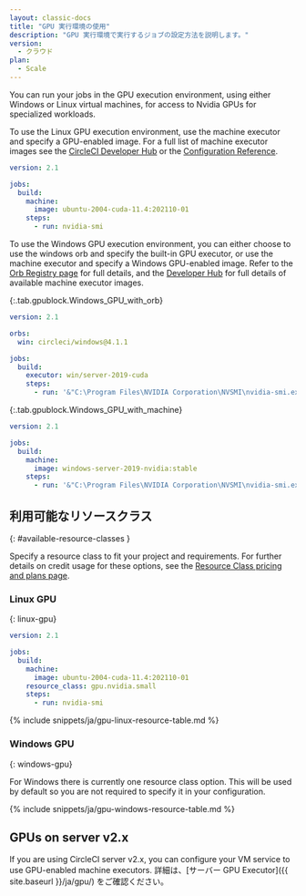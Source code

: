 ```yaml
---
layout: classic-docs
title: "GPU 実行環境の使用"
description: "GPU 実行環境で実行するジョブの設定方法を説明します。"
version:
  - クラウド
plan:
  - Scale
---
```


You can run your jobs in the GPU execution environment, using either Windows or Linux virtual machines, for access to Nvidia GPUs for specialized workloads.

To use the Linux GPU execution environment, use the machine executor and specify a GPU-enabled image. For a full list of machine executor images see the [CircleCI Developer Hub](https://circleci.com/developer/images?imageType=machine) or the [Configuration Reference]({{site.baseurl}}/configuration-reference#available-linux-gpu-images).

```yaml
version: 2.1

jobs:
  build:
    machine:
      image: ubuntu-2004-cuda-11.4:202110-01
    steps:
      - run: nvidia-smi
```

To use the Windows GPU execution environment, you can either choose to use the windows orb and specify the built-in GPU executor, or use the machine executor and specify a Windows GPU-enabled image. Refer to the [Orb Registry page](https://circleci.com/developer/orbs/orb/circleci/windows) for full details, and the [Developer Hub](https://circleci.com/developer/images?imageType=machine) for full details of available machine executor images.

{:.tab.gpublock.Windows_GPU_with_orb}
```yaml
version: 2.1

orbs:
  win: circleci/windows@4.1.1

jobs:
  build:
    executor: win/server-2019-cuda
    steps:
      - run: '&"C:\Program Files\NVIDIA Corporation\NVSMI\nvidia-smi.exe"'
```

{:.tab.gpublock.Windows_GPU_with_machine}
```yaml
version: 2.1

jobs:
  build:
    machine: 
      image: windows-server-2019-nvidia:stable
    steps:
      - run: '&"C:\Program Files\NVIDIA Corporation\NVSMI\nvidia-smi.exe"'
```

## 利用可能なリソースクラス
{: #available-resource-classes }

Specify a resource class to fit your project and requirements. For further details on credit usage for these options, see the [Resource Class pricing and plans page](https://circleci.com/product/features/resource-classes/).

### Linux GPU
{: linux-gpu}

```yaml
version: 2.1

jobs:
  build:
    machine:
      image: ubuntu-2004-cuda-11.4:202110-01
    resource_class: gpu.nvidia.small
    steps:
      - run: nvidia-smi
```

{% include snippets/ja/gpu-linux-resource-table.md %}

### Windows GPU
{: windows-gpu}

For Windows there is currently one resource class option. This will be used by default so you are not required to specify it in your configuration.

{% include snippets/ja/gpu-windows-resource-table.md %}

## GPUs on server v2.x
If you are using CircleCI server v2.x, you can configure your VM service to use GPU-enabled machine executors. 詳細は、[サーバー GPU Executor]({{ site.baseurl }}/ja/gpu/) をご確認ください。
